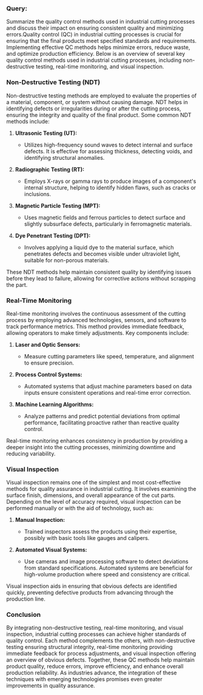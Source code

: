 ### Query:
Summarize the quality control methods used in industrial cutting processes and discuss their impact on ensuring consistent quality and minimizing errors.Quality control (QC) in industrial cutting processes is crucial for ensuring that the final products meet specified standards and requirements. Implementing effective QC methods helps minimize errors, reduce waste, and optimize production efficiency. Below is an overview of several key quality control methods used in industrial cutting processes, including non-destructive testing, real-time monitoring, and visual inspection.

### Non-Destructive Testing (NDT)

Non-destructive testing methods are employed to evaluate the properties of a material, component, or system without causing damage. NDT helps in identifying defects or irregularities during or after the cutting process, ensuring the integrity and quality of the final product. Some common NDT methods include:

1. **Ultrasonic Testing (UT):**
   - Utilizes high-frequency sound waves to detect internal and surface defects. It is effective for assessing thickness, detecting voids, and identifying structural anomalies.

2. **Radiographic Testing (RT):**
   - Employs X-rays or gamma rays to produce images of a component's internal structure, helping to identify hidden flaws, such as cracks or inclusions.

3. **Magnetic Particle Testing (MPT):**
   - Uses magnetic fields and ferrous particles to detect surface and slightly subsurface defects, particularly in ferromagnetic materials.

4. **Dye Penetrant Testing (DPT):**
   - Involves applying a liquid dye to the material surface, which penetrates defects and becomes visible under ultraviolet light, suitable for non-porous materials.

These NDT methods help maintain consistent quality by identifying issues before they lead to failure, allowing for corrective actions without scrapping the part.

### Real-Time Monitoring

Real-time monitoring involves the continuous assessment of the cutting process by employing advanced technologies, sensors, and software to track performance metrics. This method provides immediate feedback, allowing operators to make timely adjustments. Key components include:

1. **Laser and Optic Sensors:**
   - Measure cutting parameters like speed, temperature, and alignment to ensure precision.

2. **Process Control Systems:**
   - Automated systems that adjust machine parameters based on data inputs ensure consistent operations and real-time error correction.

3. **Machine Learning Algorithms:**
   - Analyze patterns and predict potential deviations from optimal performance, facilitating proactive rather than reactive quality control.

Real-time monitoring enhances consistency in production by providing a deeper insight into the cutting processes, minimizing downtime and reducing variability.

### Visual Inspection

Visual inspection remains one of the simplest and most cost-effective methods for quality assurance in industrial cutting. It involves examining the surface finish, dimensions, and overall appearance of the cut parts. Depending on the level of accuracy required, visual inspection can be performed manually or with the aid of technology, such as:

1. **Manual Inspection:**
   - Trained inspectors assess the products using their expertise, possibly with basic tools like gauges and calipers.

2. **Automated Visual Systems:**
   - Use cameras and image processing software to detect deviations from standard specifications. Automated systems are beneficial for high-volume production where speed and consistency are critical.

Visual inspection aids in ensuring that obvious defects are identified quickly, preventing defective products from advancing through the production line.

### Conclusion

By integrating non-destructive testing, real-time monitoring, and visual inspection, industrial cutting processes can achieve higher standards of quality control. Each method complements the others, with non-destructive testing ensuring structural integrity, real-time monitoring providing immediate feedback for process adjustments, and visual inspection offering an overview of obvious defects. Together, these QC methods help maintain product quality, reduce errors, improve efficiency, and enhance overall production reliability. As industries advance, the integration of these techniques with emerging technologies promises even greater improvements in quality assurance.